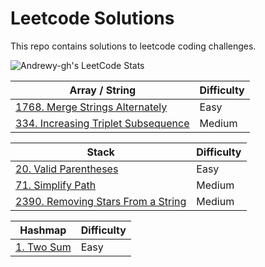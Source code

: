 # Leetcode Solutions

This repo contains solutions to leetcode coding challenges.

![Andrewy-gh's LeetCode Stats](https://leetcode-stats.vercel.app/api?username=Andyrewy-gh&theme=Dark)

| Array / String                                              | Difficulty |
| -------------------------------------------------- | ---------- |
| [1768. Merge Strings Alternately](Easy/merge-strings-alternately.ts) | Easy       |
| [334. Increasing Triplet Subsequence](Medium/increasing-triplet-subsequence.ts) | Medium       |

| Stack                                              | Difficulty |
| -------------------------------------------------- | ---------- |
| [20. Valid Parentheses](Easy/valid-parentheses.js) | Easy       |
| [71. Simplify Path](Medium/simplify-path.ts)       | Medium     |
| [2390. Removing Stars From a String](Medium/removing-stars-from-strings.ts)       | Medium     |

| Hashmap                       | Difficulty |
| ----------------------------- | ---------- |
| [1. Two Sum](Easy/two-sum.js) | Easy       |

